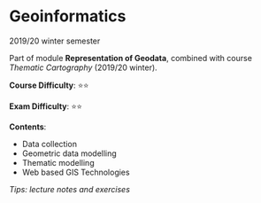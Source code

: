 # Geoinformatics

2019/20 winter semester

Part of module **Representation of Geodata**, combined with course *Thematic Cartography* (2019/20 winter).

**Course Difficulty**: ⭐️⭐️

**Exam Difficulty**: ⭐️⭐️

**Contents**:

* Data collection
* Geometric data modelling
* Thematic modelling
* Web based GIS Technologies

*Tips: lecture notes and exercises*